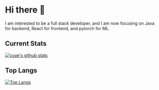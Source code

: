 # Hi there 👋

I am interested to be a full stack developer, and I am now focusing on Java for backend, React for frontend, and pytorch for ML.

## Current Stats
[![cyae's github stats](https://github-readme-stats.vercel.app/api?username=cyae&show_icons=true&theme=transparent&count_private=true&include_all_commits=true&card_width=300px)](https://github.com/cyae)

## Top Langs
[![Top Langs](https://github-readme-stats.vercel.app/api/top-langs/?username=cyae&layout=default&theme=transparent&include_forks=true&langs_count=10&size_weight=0.618&count_weight=0.382&card_width=300px)](https://github.com/cyae)

